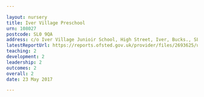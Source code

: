 ```yaml
---

layout: nursery
title: Iver Village Preschool
urn: 108027
postcode: SL0 9QA
address: c/o Iver Village Junioir School, High Street, Iver, Bucks., SL0 9QA
latestReportUrl: https://reports.ofsted.gov.uk/provider/files/2693625/urn/108027.pdf
teaching: 2
development: 2
leadership: 2
outcomes: 2
overall: 2
date: 23 May 2017

---
```

